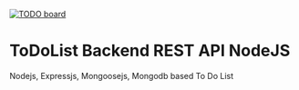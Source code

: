 [![TODO board](https://imdone.io/api/1.0/projects/5d25998f8518ea4d45d9df06/badge)](https://imdone.io/app#/board/otabekgh/ToDoList-Rest-API)

# ToDoList Backend REST API NodeJS
Nodejs, Expressjs, Mongoosejs, Mongodb based To Do List
